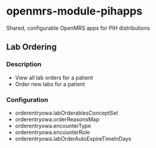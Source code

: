 # openmrs-module-pihapps

Shared, configurable OpenMRS apps for PIH distributions

## Lab Ordering

### Description

* View all lab orders for a patient
* Order new labs for a patient

### Configuration

* orderentryowa.labOrderablesConceptSet
* orderentryowa.orderReasonsMap
* orderentryowa.encounterType
* orderentryowa.encounterRole
* orderentryowa.labOrderAutoExpireTimeInDays